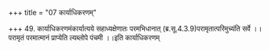 +++
title = "07 कार्याधिकरणम्"

+++
49. कार्याधिकरणमंकार्यात्यये सहाध्यक्षेणातः परमभिधानात् (ब्र.सू.4.3.9)परामृतात्परिमुच्यंति सर्वे ।।परामृतं परमात्मानं प्राप्येति ल्यब्लोपे पंचमी ।।इति कार्याधिकरणम्
